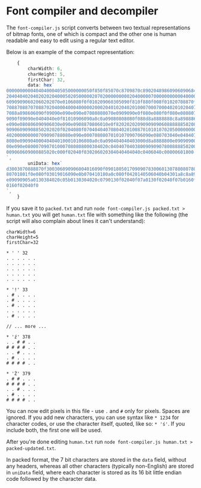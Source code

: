 # Font compiler and decompiler

The `font-compiler.js` script converts between two textual representations of bitmap
fonts, one of which is compact and the other one is human readable and easy to edit
using a regular text editor.

Below is an example of the compact representation:

```typescript
    {
        charWidth: 6,
        charHeight: 5,
        firstChar: 32,
        data: hex`
00000000004040400040505000000050f850f85070c8709870c89020489860906090684040000000
20404040204020202040005020500000207020000000002040000070000000000040000810204080
60909090602060202070e0106080f0f010209060305090f810f880f008f01020708870f810204080
70887088707088702040004000400000200020401020402010007000700040201020407088300020
7088a898606090f09090e090e090e07080808070e0909090e0f080e080f0f080e080807080988870
9090f09090e0404040e0f81010906090a0c0a09080808080f088d8a8888888c8a898886090909060
e090e080806090906030e090e0908870806010e0f820202020909090906088888850208888a8d888
90906090908850202020f0204080f0704040407080402010087010101070205000000000000000f8
402000000000709090788080e090e0007080807010107090706090e080703040e040407090701060
8080e090904000404040100010106080a0c0a090404040403000d8a8888800e09090900060909060
00e090e0800070907010007080808000304020c0404070403800909090780088885020008888a8d8
009060609000885020c000f02040f030206020304040404040c0406040c00000601800
`,
        uniData: hex`
d3003070888870f300306090906004016090f0901805017090907830060130788080780701307080
80701801f0e080f03019016090e0b070410180a0c080f0420140506040b04301a8c8a89888440160
e09090905a0130384020c05b0130304020c0790130f02040f07a0130f02040f07b0160f02040f07c
0160f02040f0
`,
    }
```

If you save it to `packed.txt` and run `node font-compiler.js packed.txt > human.txt`
you will get `human.txt` file with something like the following (the script will also complain
about lines it can't understand):

```
charWidth=6
charHeight=5
firstChar=32

* ' ' 32
. . . . . .
. . . . . .
. . . . . .
. . . . . .
. . . . . .

* '!' 33
. # . . . .
. # . . . .
. # . . . .
. . . . . .
. # . . . .

// ... more ...

* 'ź' 378
. . # # . .
# # # # . .
. . # . . .
. # . . . .
# # # # . .

* 'Ż' 379
. # # . . .
# # # # . .
. . # . . .
. # . . . .
# # # # . .
```

You can now edit pixels in this file - use `.` and `#` only for pixels. Spaces are ignored.
If you add new characters, you can use syntax like `* 1234` for character codes, or use the 
character itself, quoted, like so: `* 'ś'`. If you include both, the first one will be used.

After you're done editing `human.txt` run `node font-compiler.js human.txt > packed-updated.txt`.

In packed format, the 7 bit characters are stored in the `data` field, without any headers, 
whereas all other characters (typically non-English) are stored in `uniData` field,
where each character is stored as its 16 bit little endian code followed by the character
data.
